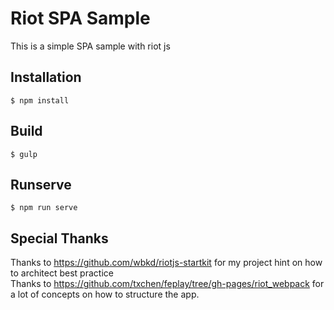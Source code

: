 # Riot SPA Sample
This is a simple SPA sample with riot js

## Installation

```
$ npm install
```

## Build

```
$ gulp
```

## Runserve

```
$ npm run serve
```

## Special Thanks

Thanks to https://github.com/wbkd/riotjs-startkit for my project hint on how to architect best practice  
Thanks to https://github.com/txchen/feplay/tree/gh-pages/riot_webpack for a lot of concepts on how to structure the app.
